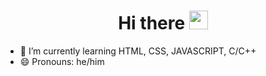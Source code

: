<h1 align="center">Hi there <img src="https://raw.githubusercontent.com/kaueMarques/kaueMarques/master/hi.gif" width="30px"></h1>

- 🌱 I’m currently learning HTML, CSS, JAVASCRIPT, C/C++
- 😄 Pronouns: he/him

